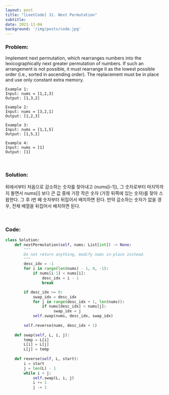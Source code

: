 ```yaml
---
layout: post
title: "[LeetCode] 31. Next Permutation"
subtitle: 
date: 2021-11-04
background: '/img/posts/code.jpg'
---
```


<h3>Problem:</h3>
<p>
Implement next permutation, which rearranges numbers into the lexicographically next greater permutation of numbers. If such an arrangement is not possible, it must rearrange it as the lowest possible order (i.e., sorted in ascending order). The replacement must be in place and use only constant extra memory.
</p>

```
Example 1:
Input: nums = [1,2,3]
Output: [1,3,2]

Example 2:
Input: nums = [3,2,1]
Output: [1,2,3]

Example 3:
Input: nums = [1,1,5]
Output: [1,5,1]

Example 4:
Input: nums = [1]
Output: [1]
```

<br/>
<h3>Solution:</h3>

<p>
뒤에서부터 처음으로 감소하는 숫자를 찾아내고 (nums[i-1]), 그 숫자로부터 마지막까지 돌면서 nums[i] 보다 큰 값 중에 가장 작은 숫자 (가장 뒤쪽에 있는 숫자)를 찾아 스왑한다.
그 후 i번 째 숫자부터 뒤집어서 배치하면 된다. 만약 감소하는 숫자가 없을 경우, 전체 배열을 뒤집어서 배치하면 된다.
</p>

<br/>
<h3>Code:</h3>

```python
class Solution:
    def nextPermutation(self, nums: List[int]) -> None:
        """
        Do not return anything, modify nums in-place instead.
        """
        desc_idx = -1
        for i in range(len(nums) - 1, 0, -1):
            if nums[i-1] < nums[i]:
                desc_idx = i - 1
                break

        if desc_idx >= 0:
            swap_idx = desc_idx
            for j in range(desc_idx + 1, len(nums)):
                if nums[desc_idx] < nums[j]:
                     swap_idx = j
            self.swap(nums, desc_idx, swap_idx)
            
        self.reverse(nums, desc_idx + 1)
        
    def swap(self, L, i, j):
        temp = L[i]
        L[i] = L[j]
        L[j] = temp
    
    def reverse(self, L, start):
        i = start
        j = len(L) - 1
        while i < j:
            self.swap(L, i, j)
            i += 1
            j -= 1
```
